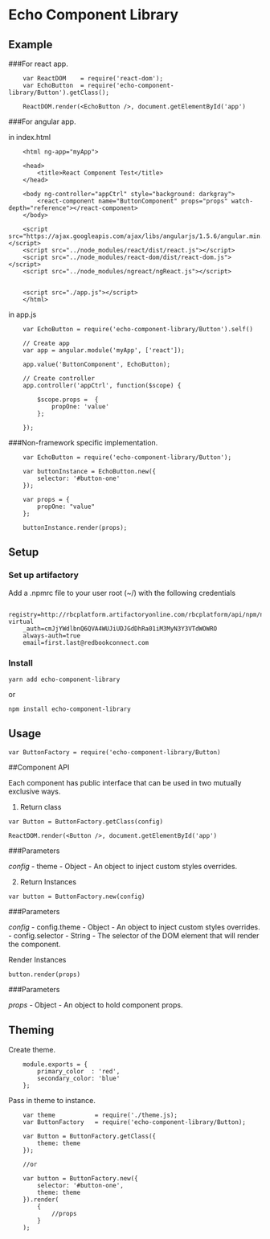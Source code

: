 # Echo Component Library

## Example

###For react app.

```
    var ReactDOM    = require('react-dom');
    var EchoButton  = require('echo-component-library/Button').getClass();

    ReactDOM.render(<EchoButton />, document.getElementById('app')
```

###For angular app.

in index.html
```
    <html ng-app="myApp">

	<head>
		<title>React Component Test</title>
	</head>

	<body ng-controller="appCtrl" style="background: darkgray">
		<react-component name="ButtonComponent" props="props" watch-depth="reference"></react-component>
	</body>

	<script src="https://ajax.googleapis.com/ajax/libs/angularjs/1.5.6/angular.min.js"></script>
	<script src="../node_modules/react/dist/react.js"></script>	
	<script src="../node_modules/react-dom/dist/react-dom.js"></script>	
	<script src="../node_modules/ngreact/ngReact.js"></script>


	<script src="./app.js"></script>
    </html>
```

in app.js
```
    var EchoButton = require('echo-component-library/Button').self()

    // Create app
    var app = angular.module('myApp', ['react']);

    app.value('ButtonComponent', EchoButton);

    // Create controller
    app.controller('appCtrl', function($scope) {

        $scope.props =  {
            propOne: 'value'
        };

    }); 
```

###Non-framework specific implementation.

```
    var EchoButton = require('echo-component-library/Button');

    var buttonInstance = EchoButton.new({
        selector: '#button-one'
    });

    var props = {
        propOne: "value"
    };

    buttonInstance.render(props);
```

## Setup

### Set up artifactory

Add a .npmrc file to your user root (~/) with the following credentials 

```
    registry=http://rbcplatform.artifactoryonline.com/rbcplatform/api/npm/npm-virtual
    _auth=cmJjYWdlbnQ6QVA4WUJiUDJGdDhRa01iM3MyN3Y3VTdWOWRO
    always-auth=true
    email=first.last@redbookconnect.com
```
### Install

`yarn add echo-component-library`

or 

`npm install echo-component-library`

## Usage

`var ButtonFactory = require('echo-component-library/Button)`

##Component API

Each component has public interface that can be used in two mutually exclusive ways.   

1. Return class

`var Button = ButtonFactory.getClass(config)`

`ReactDOM.render(<Button />, document.getElementById('app')`

###Parameters 

*config*    - theme - Object - An object to inject custom styles overrides. 

2. Return Instances

`var button = ButtonFactory.new(config)`

###Parameters 

*config*    - config.theme - Object - An object to inject custom styles overrides. 
            - config.selector - String - The selector of the DOM element that will render the component. 

Render Instances

`button.render(props)`

###Parameters 

*props*  - Object - An object to hold component props. 

## Theming

Create theme.

```
    module.exports = {
        primary_color  : 'red',
        secondary_color: 'blue'
    };
```

Pass in theme to instance.

```
    var theme           = require('./theme.js);
    var ButtonFactory   = require('echo-component-library/Button);

    var Button = ButtonFactory.getClass({
        theme: theme
    });

    //or

    var button = ButtonFactory.new({
        selector: '#button-one',
        theme: theme
    }).render(
        {
            //props
        }
    );
```
